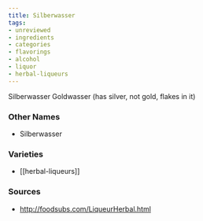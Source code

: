 ```yaml
---
title: Silberwasser
tags:
- unreviewed
- ingredients
- categories
- flavorings
- alcohol
- liquor
- herbal-liqueurs
---
```

Silberwasser Goldwasser (has silver, not gold, flakes in it)

### Other Names

* Silberwasser

### Varieties

* [[herbal-liqueurs]]

### Sources
* http://foodsubs.com/LiqueurHerbal.html

